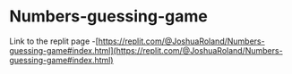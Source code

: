 # Numbers-guessing-game
Link to the replit page -[https://replit.com/@JoshuaRoland/Numbers-guessing-game#index.html](https://replit.com/@JoshuaRoland/Numbers-guessing-game#index.html)
